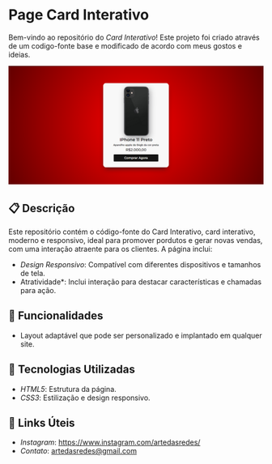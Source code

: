 # Page Card Interativo

Bem-vindo ao repositório do *Card Interativo*! Este projeto foi criado através de um codigo-fonte base e modificado de acordo com meus gostos e ideias.

<img src="CardInterativoRed.png">

## 📋 Descrição

Este repositório contém o código-fonte do Card Interativo, card interativo, moderno e responsivo, ideal para promover pordutos e gerar novas vendas, 
com uma interação atraente para os clientes. A página inclui:

- *Design Responsivo*: Compatível com diferentes dispositivos e tamanhos de tela.
- Atratividade*: Inclui interação para destacar características e chamadas para ação.

## 🚀 Funcionalidades

- Layout adaptável que pode ser personalizado e implantado em qualquer site.

## 🔧 Tecnologias Utilizadas

- *HTML5*: Estrutura da página.
- *CSS3*: Estilização e design responsivo.

## 🔗 Links Úteis

- *Instagram*: https://www.instagram.com/artedasredes/
- *Contato*: artedasredes@gmail.com

